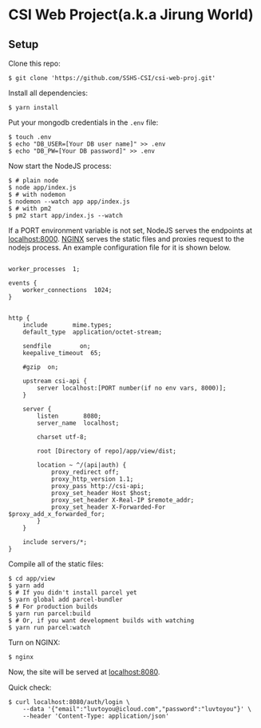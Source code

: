 # CSI Web Project(a.k.a Jirung World)

## Setup

Clone this repo:

```shell
$ git clone 'https://github.com/SSHS-CSI/csi-web-proj.git'
```

Install all dependencies:

```shell
$ yarn install
```

Put your mongodb credentials in the `.env` file:

```shell
$ touch .env
$ echo "DB_USER=[Your DB user name]" >> .env
$ echo "DB_PW=[Your DB password]" >> .env
```

Now start the NodeJS process:

```shell
$ # plain node
$ node app/index.js
$ # with nodemon
$ nodemon --watch app app/index.js
$ # with pm2
$ pm2 start app/index.js --watch
```

If a PORT environment variable is not set, NodeJS serves the endpoints at [localhost:8000](http://localhost:8000). [NGINX](http://nginx.org) serves the static files and proxies request to the nodejs process.
An example configuration file for it is shown below.

```nginx

worker_processes  1;

events {
    worker_connections  1024;
}


http {
    include       mime.types;
    default_type  application/octet-stream;

    sendfile        on;
    keepalive_timeout  65;

    #gzip  on;

    upstream csi-api {
        server localhost:[PORT number(if no env vars, 8000)];
    }

    server {
        listen       8080;
        server_name  localhost;

        charset utf-8;

        root [Directory of repo]/app/view/dist;

        location ~ ^/(api|auth) {
            proxy_redirect off;
            proxy_http_version 1.1;
            proxy_pass http://csi-api;
            proxy_set_header Host $host;
            proxy_set_header X-Real-IP $remote_addr;
            proxy_set_header X-Forwarded-For $proxy_add_x_forwarded_for;
        }
    }

    include servers/*;
}

```

Compile all of the static files:

```shell
$ cd app/view
$ yarn add
$ # If you didn't install parcel yet
$ yarn global add parcel-bundler
$ # For production builds
$ yarn run parcel:build
$ # Or, if you want development builds with watching
$ yarn run parcel:watch
```

Turn on NGINX:

```shell
$ nginx
```

Now, the site will be served at [localhost:8080](http://localhost:8080).

Quick check:

``` shell
$ curl localhost:8080/auth/login \
    --data '{"email":"luvtoyou@icloud.com","password":"luvtoyou"}' \
    --header 'Content-Type: application/json'
```
